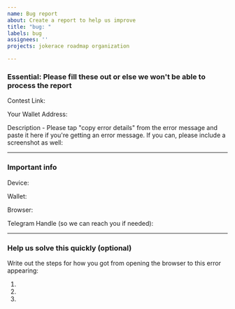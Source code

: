 ```yaml
---
name: Bug report
about: Create a report to help us improve
title: "bug: "
labels: bug
assignees: ''
projects: jokerace roadmap organization

---
```


### Essential: Please fill these out or else we won't be able to process the report

Contest Link: 

Your Wallet Address: 

Description - Please tap "copy error details" from the error message and paste it here if you're getting an error message. If you can, please include a screenshot as well: 

---

### Important info

Device:

Wallet:

Browser: 

Telegram Handle (so we can reach you if needed): 

---

### Help us solve this quickly (optional)

Write out the steps for how you got from opening the browser to this error appearing:

1. 
2. 
3. 
